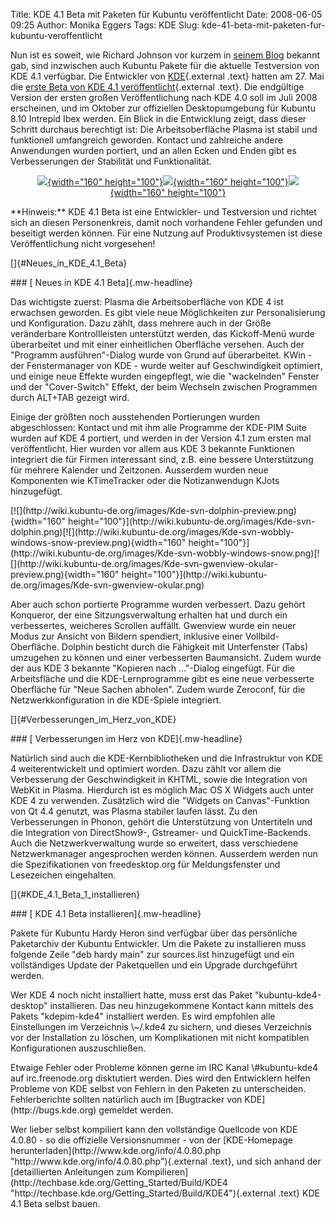 Title: KDE 4.1 Beta mit Paketen für Kubuntu veröffentlicht
Date: 2008-06-05 09:25
Author: Monika Eggers
Tags: KDE
Slug: kde-41-beta-mit-paketen-fur-kubuntu-veroffentlicht

Nun ist es soweit, wie Richard Johnson vor kurzem in [seinem
Blog](http://blog.nixternal.com/2008.06.05/hardy-kde-41-beta-1-completed/)
bekannt gab, sind inzwischen auch Kubuntu Pakete für die aktuelle
Testversion von KDE 4.1 verfügbar. Die Entwickler von
[KDE](http://www.kde.org/ "http://www.kde.org"){.external .text} hatten
am 27. Mai die [erste Beta von KDE 4.1
veröffentlicht](http://www.kde.org/announcements/announce-4.1-beta1.php "http://www.kde.org/announcements/announce-4.1-beta1.php"){.external
.text}. Die endgültige Version der ersten großen Veröffentlichung nach
KDE 4.0 soll im Juli 2008 erscheinen, und im Oktober zur offiziellen
Desktopumgebung für Kubuntu 8.10 Intrepid Ibex werden. Ein Blick in die
Entwicklung zeigt, dass dieser Schritt durchaus berechtigt ist: Die
Arbeitsoberfläche Plasma ist stabil und funktionell umfangreich
geworden. Kontact und zahlreiche andere Anwendungen wurden portiert, und
an allen Ecken und Enden gibt es Verbesserungen der Stabilität und
Funktionalität.

</p>
<div align="center">

[![](http://wiki.kubuntu-de.org/images/Kde-svn-korganizer-kmail-preview.png){width="160"
height="100"}](http://wiki.kubuntu-de.org/images/Kde-svn-korganizer-kmail.png)[![](http://wiki.kubuntu-de.org/images/Kde-svn-switcher-3-preview.png){width="160"
height="100"}](http://wiki.kubuntu-de.org/images/Kde-svn-switcher-3.png)[![](http://wiki.kubuntu-de.org/images/Kde-svn-panel-krunner-add.widgets1-preview.png){width="160"
height="100"}](http://wiki.kubuntu-de.org/images/Kde-svn-panel-krunner-add.widgets1.png)

</div>

</p>
**Hinweis:** KDE 4.1 Beta ist eine Entwickler- und Testversion und
richtet sich an diesen Personenkreis, damit noch vorhandene Fehler
gefunden und beseitigt werden können. Für eine Nutzung auf
Produktivsystemen ist diese Veröffentlichung nicht vorgesehen!

</p>
<!--break--><!--break-->

[]{#Neues_in_KDE_4.1_Beta}

</p>
### [ Neues in KDE 4.1 Beta]{.mw-headline}

</p>
Das wichtigste zuerst: Plasma die Arbeitsoberfläche von KDE 4 ist
erwachsen geworden. Es gibt viele neue Möglichkeiten zur
Personalisierung und Konfiguration. Dazu zählt, dass mehrere auch in der
Größe veränderbare Kontrollleisten unterstützt werden, das Kickoff-Menü
wurde überarbeitet und mit einer einheitlichen Oberfläche versehen. Auch
der "Programm ausführen"-Dialog wurde von Grund auf überarbeitet. KWin -
der Fenstermanager von KDE - wurde weiter auf Geschwindigkeit optimiert,
und einige neue Effekte wurden eingepflegt, wie die "wackelnden" Fenster
und der "Cover-Switch" Effekt, der beim Wechseln zwischen Programmen
durch ALT+TAB gezeigt wird.

</p>
Einige der größten noch ausstehenden Portierungen wurden abgeschlossen:
Kontact und mit ihm alle Programme der KDE-PIM Suite wurden auf KDE 4
portiert, und werden in der Version 4.1 zum ersten mal veröffentlicht.
Hier wurden vor allem aus KDE 3 bekannte Funktionen integriert die für
Firmen interessant sind, z.B. eine bessere Unterstützung für mehrere
Kalender und Zeitzonen. Ausserdem wurden neue Komponenten wie
KTimeTracker oder die Notizanwendugn KJots hinzugefügt.

</p>
[![](http://wiki.kubuntu-de.org/images/Kde-svn-dolphin-preview.png){width="160"
height="100"}](http://wiki.kubuntu-de.org/images/Kde-svn-dolphin.png)[![](http://wiki.kubuntu-de.org/images/Kde-svn-wobbly-windows-snow-preview.png){width="160"
height="100"}](http://wiki.kubuntu-de.org/images/Kde-svn-wobbly-windows-snow.png)[![](http://wiki.kubuntu-de.org/images/Kde-svn-gwenview-okular-preview.png){width="160"
height="100"}](http://wiki.kubuntu-de.org/images/Kde-svn-gwenview-okular.png)

</p>
Aber auch schon portierte Programme wurden verbessert. Dazu gehört
Konqueror, der eine Sitzungsverwaltung erhalten hat und durch ein
verbessertes, weicheres Scrollen auffällt. Gwenview wurde ein neuer
Modus zur Ansicht von Bildern spendiert, inklusive einer
Vollbild-Oberfläche. Dolphin besticht durch die Fähigkeit mit
Unterfenster (Tabs) umzugehen zu können und einer verbesserten
Baumansicht. Zudem wurde der aus KDE 3 bekannte "Kopieren nach
..."-Dialog eingefügt. Für die Arbeitsfläche und die KDE-Lernprogramme
gibt es eine neue verbesserte Oberfläche für "Neue Sachen abholen".
Zudem wurde Zeroconf, für die Netzwerkkonfiguration in die KDE-Spiele
integriert.

</p>
[]{#Verbesserungen_im_Herz_von_KDE}

</p>
### [ Verbesserungen im Herz von KDE]{.mw-headline}

</p>
Natürlich sind auch die KDE-Kernbibliotheken und die Infrastruktur von
KDE 4 weiterentwickelt und optimiert worden. Dazu zählt vor allem die
Verbesserung der Geschwindigkeit in KHTML, sowie die Integration von
WebKit in Plasma. Hierdurch ist es möglich Mac OS X Widgets auch unter
KDE 4 zu verwenden. Zusätzlich wird die "Widgets on Canvas"-Funktion von
Qt 4.4 genutzt, was Plasma stabiler laufen lässt. Zu den Verbesserungen
in Phonon, gehört die Unterstützung von Untertiteln und die Integration
von DirectShow9-, Gstreamer- und QuickTime-Backends. Auch die
Netzwerkverwaltung wurde so erweitert, dass verschiedene Netzwerkmanager
angesprochen werden können. Ausserdem werden nun die Spezifikationen von
freedesktop.org für Meldungsfenster und Lesezeichen eingehalten.

</p>
[]{#KDE_4.1_Beta_1_installieren}

</p>
### [ KDE 4.1 Beta installieren]{.mw-headline}

</p>
Pakete für Kubuntu Hardy Heron sind verfügbar über das persönliche
Paketarchiv der Kubuntu Entwickler. Um die Pakete zu installieren muss
folgende Zeile "deb
<http://ppa.launchpad.net/kubuntu-members-kde4/ubuntu> hardy main" zur
sources.list hinzugefügt und ein vollständiges Update der Paketquellen
und ein Upgrade durchgeführt werden.

</p>
Wer KDE 4 noch nicht installiert hatte, muss erst das Paket
"kubuntu-kde4-desktop" installieren. Das neu hinzugekommene Kontact kann
mittels des Pakets "kdepim-kde4" installiert werden. Es wird empfohlen
alle Einstellungen im Verzeichnis \~/.kde4 zu sichern, und dieses
Verzeichnis vor der Installation zu löschen, um Komplikationen mit nicht
kompatiblen Konfigurationen auszuschließen.

</p>
Etwaige Fehler oder Probleme können gerne im IRC Kanal \#kubuntu-kde4
auf irc.freenode.org disktutiert werden. Dies wird den Entwicklern
helfen Probleme von KDE selbst von Fehlern in den Paketen zu
unterscheiden. Fehlerberichte sollten natürlich auch im [Bugtracker von
KDE](http://bugs.kde.org) gemeldet werden.

</p>
Wer lieber selbst kompiliert kann den vollständige Quellcode von KDE
4.0.80 - so die offizielle Versionsnummer - von der [KDE-Homepage
herunterladen](http://www.kde.org/info/4.0.80.php "http://www.kde.org/info/4.0.80.php"){.external
.text}, und sich anhand der [detaillierten Anleitungen zum
Kompilieren](http://techbase.kde.org/Getting_Started/Build/KDE4 "http://techbase.kde.org/Getting_Started/Build/KDE4"){.external
.text} KDE 4.1 Beta selbst bauen.

</p>

